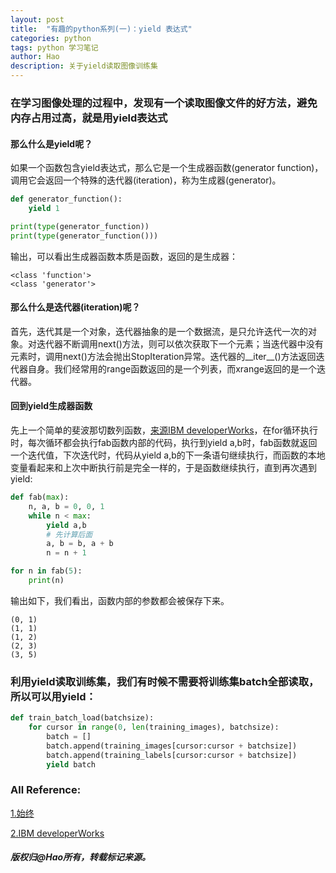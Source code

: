 ```yaml
---
layout: post
title:  "有趣的python系列(一)：yield 表达式"
categories: python
tags: python 学习笔记
author: Hao
description: 关于yield读取图像训练集
---
```

### 在学习图像处理的过程中，发现有一个读取图像文件的好方法，避免内存占用过高，就是用yield表达式

#### 那么什么是yield呢？
如果一个函数包含yield表达式，那么它是一个生成器函数(generator function)，调用它会返回一个特殊的迭代器(iteration)，称为生成器(generator)。

```python
def generator_function():
    yield 1

print(type(generator_function))
print(type(generator_function()))
```
输出，可以看出生成器函数本质是函数，返回的是生成器：

	<class 'function'>
	<class 'generator'>

#### 那么什么是迭代器(iteration)呢？
首先，迭代其是一个对象，迭代器抽象的是一个数据流，是只允许迭代一次的对象。对迭代器不断调用next()方法，则可以依次获取下一个元素；当迭代器中没有元素时，调用next()方法会抛出StopIteration异常。迭代器的__iter__()方法返回迭代器自身。我们经常用的range函数返回的是一个列表，而xrange返回的是一个迭代器。

#### 回到yield生成器函数
先上一个简单的斐波那切数列函数，[来源IBM developerWorks](https://www.ibm.com/developerworks/cn/opensource/os-cn-python-yield/index.html)，在for循环执行时，每次循环都会执行fab函数内部的代码，执行到yield a,b时，fab函数就返回一个迭代值，下次迭代时，代码从yield a,b的下一条语句继续执行，而函数的本地变量看起来和上次中断执行前是完全一样的，于是函数继续执行，直到再次遇到 yield:

```python
def fab(max):
    n, a, b = 0, 0, 1
    while n < max:
        yield a,b
        # 先计算后面
        a, b = b, a + b
        n = n + 1

for n in fab(5):
    print(n)
```

输出如下，我们看出，函数内部的参数都会被保存下来。

	(0, 1)
	(1, 1)
	(1, 2)
	(2, 3)
	(3, 5)

### 利用yield读取训练集，我们有时候不需要将训练集batch全部读取，所以可以用yield：

```python
def train_batch_load(batchsize):
    for cursor in range(0, len(training_images), batchsize):
        batch = []
        batch.append(training_images[cursor:cursor + batchsize])
        batch.append(training_labels[cursor:cursor + batchsize])
        yield batch
```

### All Reference:
[1.始终](https://liam0205.me/2017/06/30/understanding-yield-in-python/)

[2.IBM developerWorks](https://www.ibm.com/developerworks/cn/opensource/os-cn-python-yield/index.html)

##### 版权归@Hao所有，转载标记来源。

